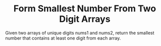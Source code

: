 ﻿<h1 align="center">Form Smallest Number From Two Digit Arrays</h1>

Given two arrays of unique digits nums1 and nums2, return the smallest number that contains at least one digit from each array.